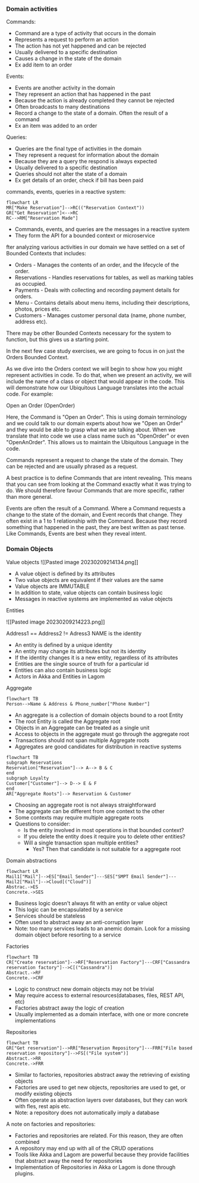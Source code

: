 ### Domain activities
Commands:
-   Command are a type of activity that occurs in the domain
-   Represents a request to perform an action
-   The action has not yet happened and can be rejected
-   Usually delivered to a specific destination
-   Causes a change in the state of the domain
-   Ex add item to an order

Events:
-   Events are another activity in the domain
-   They represent an action that has happened in the past
-   Because the action is already completed they cannot be rejected
-   Often broadcasts to many destinations
-   Record a change to the state of a domain. Often the result of a command
-   Ex an item was added to an order

Queries:
-   Queries are the final type of activities in the domain
-   They represent a request for information about the domain
-   Because they are a query the respond is always expected
-   Usually delivered to a specific destination
-   Queries should not alter the state of a domain
-   Ex get details of an order, check if bill has been paid

commands, events, queries in a reactive system:
```mermaid
flowchart LR
MR["Make Reservation"]-->RC(("Reservation Context"))
GR["Get Reservation"]<-->RC
RC-->RM["Reservation Made"]
```
-   Commands, events, and queries are the messages in a reactive system
-   They form the API for a bounded context or microservice

fter analyzing various activities in our domain we have settled on a set of Bounded Contexts that includes:

-   Orders - Manages the contents of an order, and the lifecycle of the order.
-   Reservations - Handles reservations for tables, as well as marking tables as occupied.
-   Payments - Deals with collecting and recording payment details for orders.
-   Menu - Contains details about menu items, including their descriptions, photos, prices etc.
-   Customers - Manages customer personal data (name, phone number, address etc).

There may be other Bounded Contexts necessary for the system to function, but this gives us a starting point.

In the next few case study exercises, we are going to focus in on just the Orders Bounded Context.

As we dive into the Orders context we will begin to show how you might represent activities in code. To do that, when we present an activity, we will include the name of a class or object that would appear in the code. This will demonstrate how our Ubiquitous Language translates into the actual code. For example:

Open an Order (OpenOrder)

Here, the Command is "Open an Order". This is using domain terminology and we could talk to our domain experts about how we "Open an Order" and they would be able to grasp what we are talking about. When we translate that into code we use a class name such as "OpenOrder" or even "OpenAnOrder". This allows us to maintain the Ubiquitous Language in the code.

Commands represent a request to change the state of the domain. They can be rejected and are usually phrased as a request.

A best practice is to define Commands that are intent revealing. This means that you can see from looking at the Command exactly what it was trying to do. We should therefore favour Commands that are more specific, rather than more general.

Events are often the result of a Command. Where a Command requests a change to the state of the domain, and Event records that change. They often exist in a 1 to 1 relationship with the Command. Because they record something that happened in the past, they are best written as past tense. Like Commands, Events are best when they reveal intent.

### Domain Objects

Value objects
![[Pasted image 20230209214134.png]]

-   A value object is defined by its attributes
-   Two value objects are equivalent if their values are the same
-   Value objects are IMMUTABLE
-   In addition to state, value objects can contain business logic
-   Messages in reactive systems are implemented as value objects

Entities

![[Pasted image 20230209214223.png]]

Address1 == Address2 != Adress3
NAME is the identity

-   An entity is defined by a unique identity
-   An entity may change its attributes but not its identity
-   If the identity changes it is a new entity, regardless of its attributes
-   Entities are the single source of truth for a particular id
-   Entities can also contain business logic
-   Actors in Akka and Entities in Lagom

Aggregate
```mermaid
flowchart TB
Person-->Name & Address & Phone_number["Phone Number"]
```

-   An aggregate is a collection of domain objects bound to a root Entity
-   The root Entity is called the Aggregate root
-   Objects in an Aggregate can be treated as a single unit
-   Access to objects in the aggregate must go through the aggregate root
-   Transactions should not span multiple Aggregate roots
-   Aggregates are good candidates for distribution in reactive systems

```mermaid
flowchart TB
subgraph Reservations
Reservation["Reservation"]--> A--> B & C
end
subgraph Loyalty
Customer["Customer"]--> D--> E & F
end
AR["Aggregate Roots"]--> Reservation & Customer
```

-   Choosing an aggregate root is not always straightforward
-   The aggregate can be different from one context to the other
-   Some contexts may require multiple aggregate roots
-   Questions to consider:
	-   Is the entity involved in most operations in that bounded context?
	-   If you delete the entity does it require you to delete other entities?
	-   Will a single transaction span multiple entities?
		-   Yes? Then that candidate is not suitable for a aggregate root

Domain abstractions

```mermaid
flowchart LR
Mail1["Mail"]-->ES["Email Sender"]---SES["SMPT Email Sender"]---Mail2["Mail"]-->Cloud[("Cloud")]
Abstrac.->ES
Concrete.->SES
```

-   Business logic doesn't always fit with an entity or value object
-   This logic can be encapsulated by a service
-   Services should be stateless
-   Often used to abstract away an anti-corruption layer
-   Note: too many services leads to an anemic domain. Look for a missing domain object before resorting to a service

Factories

```mermaid
flowchart TB
CR["Create reservation"]-->RF["Reservation Factory"]---CRF["Cassandra reservation factory"]-->C[("Cassandra")]
Abstract.->RF
Concrete.->CRF
```
-   Logic to construct new domain objects may not be trivial
-   May require access to external resources(databases, files, REST API, etc)
-   Factories abstract away the logic of creation
-   Usually implemented as a domain interface, with one or more concrete implementations

Repositories
```mermaid
flowchart TB
GR["Get reservation"]-->RR["Reservation Repository"]---FRR["File based reservation repository"]-->FS[("File system")]
Abstract.->RR
Concrete.->FRR
```
-   Similar to factories, repositories abstract away the retrieving of existing objects
-   Factories are used to get new objects, repositories are used to get, or modify existing objects
-   Often operate as abstraction layers over databases, but they can work with fles, rest apis etc.
-   Note: a repository does not automatically imply a database

A note on factories and repositories:
-   Factories and repositories are related. For this reason, they are often combined
-   A repository may end up with all of the CRUD operations
-   Tools like Akka and Lagom are powerful because they provide facilities that abstract away the need for repositories
-   Implementation of Repositories in Akka or Lagom is done through plugins.